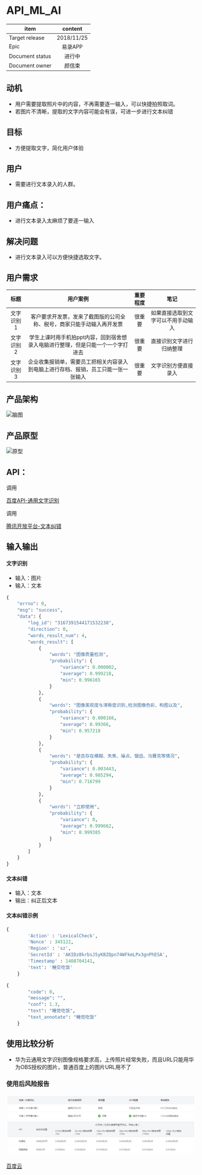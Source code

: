 # API_ML_AI

item|content
--|:--:
Target release|2018/11/25
Epic| 易录APP
Document status|进行中
Document owner|颜信束


## 动机
* 用户需要提取照片中的内容，不再需要逐一输入，可以快捷拍照取词。
* 若图片不清晰，提取的文字内容可能会有误，可进一步进行文本纠错

## 目标
* 方便提取文字，简化用户体验

## 用户
* 需要进行文本录入的人群。

## 用户痛点：
* 进行文本录入太麻烦了要逐一输入

## 解决问题
* 进行文本录入可以方便快捷选取文字。

## 用户需求
标题|用户案例|重要程度|笔记
:--:|:--:|:--:|:--:
文字识别1|客户要求开发票，发来了截图版的公司全称、税号，商家只能手动输入再开发票|很重要|如果直接选取到文字可以不用手动输入
文字识别2|学生上课时用手机拍ppt内容，回到宿舍想录入电脑进行整理，但是只能一个一个字打进去|很重要|直接识别文字进行归纳整理
文字识别3|企业收集报销单，需要员工把相关内容录入到电脑上进行存档、报销，员工只能一张一张输入|很重要|文字识别方便直接录入


## 产品架构
<p><img src="https://image.ipaiban.com/upload-ueditor-image-20181130-1543567717832012429.png" alt="脑图" title="" /></p>

## 产品原型
<p><img src="https://image.ipaiban.com/upload-ueditor-image-20181201-1543628678892097680.png" alt="原型" title="" /></p>



## API：
调用<p><a href="http://ai.baidu.com/tech/ocr/general">百度API-通用文字识别</a></p>
调用<p><a href="http://wiki.open.qq.com/wiki/%E7%BA%A0%E9%94%99API">腾讯开放平台-文本纠错</a></p>

## 输入输出

#### 文字识别
* 输入：图片
* 输入：文本

```python
{
	"errno": 0,
	"msg": "success",
	"data": {
		"log_id": "3167391544171532238",
		"direction": 0,
		"words_result_num": 4,
		"words_result": [
			{
				"words": "图像质量检测",
				"probability": {
					"variance": 0.000002,
					"average": 0.999218,
					"min": 0.996165
				}
			},
			{
				"words": "图像美观度与清晰度识别,检测图像色彩、构图以及",
				"probability": {
					"variance": 0.000166,
					"average": 0.99366,
					"min": 0.957218
				}
			},
			{
				"words": "是否存在模糊、失焦、噪点、锯齿、马賽克等情况",
				"probability": {
					"variance": 0.003443,
					"average": 0.985294,
					"min": 0.716799
				}
			},
			{
				"words": "立即使用",
				"probability": {
					"variance": 0,
					"average": 0.999662,
					"min": 0.999385
				}
			}
		]
	}
}
```
#### 文本纠错
* 输入：文本
* 输出：纠正后文本
#### 文本纠错示例
``` python
{
        'Action' : 'LexicalCheck',
        'Nonce' : 345122,
        'Region' : 'sz',
        'SecretId' : 'AKIDz8krbsJ5yKBZQpn74WFkmLPx3gnPhESA',
        'Timestamp' : 1408704141,
        'text': '睡交吃饭'
    }
```
``` python
{
        "code": 0,
        "message": "",
        "conf": 1.3,
        "text": "睡觉吃饭",
        "text_annotate": "睡觉吃饭"
    }
```
## 使用比较分析
* 华为云通用文字识别图像规格要求高，上传照片经常失败，而且URL只能用华为OBS授权的图片，普通百度上的图片URL用不了

### 使用后风险报告
![price](https://raw.githubusercontent.com/yanxinshu/API_ML_AI/master/much.PNG)
<p><a href="https://cloud.baidu.com/calculator.html#/ocr/price">百度云</a></p>

